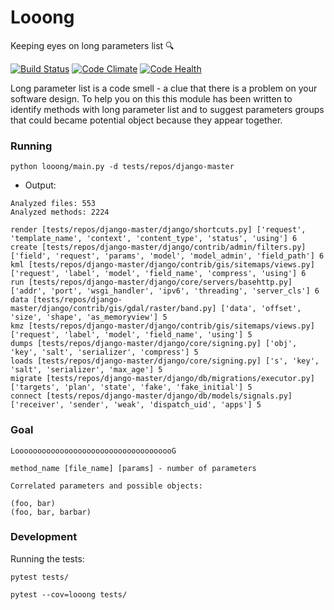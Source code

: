 # Looong

Keeping eyes on long parameters list 🔍

[![Build Status](https://travis-ci.org/anapaulagomes/looong.svg?branch=master)](https://travis-ci.org/anapaulagomes/looong) [![Code Climate](https://codeclimate.com/github/anapaulagomes/looong/badges/gpa.svg)](https://codeclimate.com/github/anapaulagomes/looong) [![Code Health](https://landscape.io/github/anapaulagomes/looong/master/landscape.svg?style=flat)](https://landscape.io/github/anapaulagomes/looong/master)

Long parameter list is a code smell - a clue that there is a problem on your software design. To help you on this this module has been written to identify methods with long parameter list and to suggest parameters groups that could became potential object because they appear together.

### Running

`python looong/main.py -d tests/repos/django-master`

- Output:

```
Analyzed files: 553
Analyzed methods: 2224

render [tests/repos/django-master/django/shortcuts.py] ['request', 'template_name', 'context', 'content_type', 'status', 'using'] 6
create [tests/repos/django-master/django/contrib/admin/filters.py] ['field', 'request', 'params', 'model', 'model_admin', 'field_path'] 6
kml [tests/repos/django-master/django/contrib/gis/sitemaps/views.py] ['request', 'label', 'model', 'field_name', 'compress', 'using'] 6
run [tests/repos/django-master/django/core/servers/basehttp.py] ['addr', 'port', 'wsgi_handler', 'ipv6', 'threading', 'server_cls'] 6
data [tests/repos/django-master/django/contrib/gis/gdal/raster/band.py] ['data', 'offset', 'size', 'shape', 'as_memoryview'] 5
kmz [tests/repos/django-master/django/contrib/gis/sitemaps/views.py] ['request', 'label', 'model', 'field_name', 'using'] 5
dumps [tests/repos/django-master/django/core/signing.py] ['obj', 'key', 'salt', 'serializer', 'compress'] 5
loads [tests/repos/django-master/django/core/signing.py] ['s', 'key', 'salt', 'serializer', 'max_age'] 5
migrate [tests/repos/django-master/django/db/migrations/executor.py] ['targets', 'plan', 'state', 'fake', 'fake_initial'] 5
connect [tests/repos/django-master/django/db/models/signals.py] ['receiver', 'sender', 'weak', 'dispatch_uid', 'apps'] 5
```

### Goal

```
LoooooooooooooooooooooooooooooooooooG

method_name [file_name] [params] - number of parameters

Correlated parameters and possible objects:

(foo, bar)
(foo, bar, barbar)

```

### Development

Running the tests:

`pytest tests/`

`pytest --cov=looong tests/`
